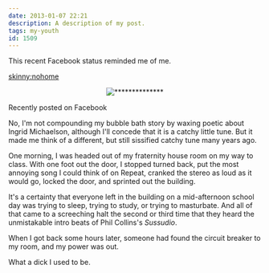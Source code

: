 ```yaml
---
date: 2013-01-07 22:21
description: A description of my post.
tags: my-youth
id: 1509
---
```

This recent Facebook status reminded me of me.

<skinny:nohome><p style="margin-left: auto; margin-right: auto; text-align: center;"><img alt="**************" src="/img/juliespost.jpg"/></p>
<p class="caption">Recently posted on Facebook</p></skinny:nohome>

No, I'm not compounding my bubble bath story by waxing poetic about Ingrid Michaelson, although I'll concede that it is a catchy little tune.  But it made me think of a different, but still sissified catchy tune many years ago.

One morning, I was headed out of my fraternity house room on my way to class.  With one foot out the door, I stopped turned back, put the most annoying song I could think of on Repeat, cranked the stereo as loud as it would go, locked the door, and sprinted out the building.

It's a certainty that everyone left in the building on a mid-afternoon school day was trying to sleep, trying to study, or trying to masturbate.  And all of that came to a screeching halt the second or third time that they heard the unmistakable intro beats of Phil Collins's <i>Sussudio</i>.

When I got back some hours later, someone had found the circuit breaker to my room, and my power was out.  

What a dick I used to be.